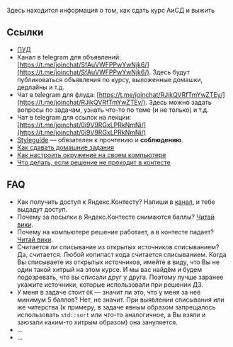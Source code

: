 Здесь находится информация о том, как сдать курс АиСД и выжить

## Ссылки

* [ПУД](https://www.hse.ru/ba/se/courses/476603295.html/)
* Канал в telegram для объявлений: [https://t.me/joinchat/SfAuVWFPPwYwNjk6/](https://t.me/joinchat/SfAuVWFPPwYwNjk6/). Здесь будут публиковаться объявления по курсу, выложенные домашки, дедлайны и т.д.
* Чат в telegram для флуда: [https://t.me/joinchat/RJikQVRfTmYwZTEy/](https://t.me/joinchat/RJikQVRfTmYwZTEy/). Здесь можно задать вопросы по задачам, узнать что-то по теме (и не только) и т.д.
* Чат в telegram для ссылок на лекции: [https://t.me/joinchat/0i9V9RGxLPRkNmNi/](https://t.me/joinchat/0i9V9RGxLPRkNmNi/)
* [Styleguide](./styleguide.md) &mdash; обязателен к прочтению и **соблюдению**.
* [Как сдавать домашние задания](./assignments.md)
* [Как настроить окружение на своем компьютере](./environment.md)
* [Что делать, если решение не проходит в контесте](./troubleshooting.md)

## FAQ

* Как получить доступ к Яндекс.Контесту? Напиши в [канал](https://t.me/joinchat/SfAuVWFPPwYwNjk6/), и тебе выдадут доступ.
* Почему за посылки в Яндекс.Контесте снимаются баллы? [Читай вики](./assignments.md#Вердикты-по-задаче).
* Почему на компьютере решение работает, а в контесте падает? [Читай вики](./troubleshooting.md).
* Считается ли списывание из открытых источников списыванием? Да, считается. Любой копипаст кода считается списыванием. Когда Вы списываете из открытых источников, имейте в виду, что Вы не один такой хитрый на этом курсе. И мы вас найдём и будем подозревать, что вы списали друг у друга. Поэтому лучше заранее укажите источники, которые использовали при решении ДЗ.
* У меня в задаче стоит `OK` &mdash; значит ли это, что у меня за неё минимум 5 баллов? Нет, не значит. При выявлении списывания или же читерства (к примеру, в задаче явным образом запрещалось использовать `std::sort` или что-то аналогичное, а Вы взяли и заюзали каким-то хитрым образом) она зануляется.
* ...
* ...
